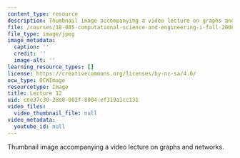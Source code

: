 ```yaml
---
content_type: resource
description: Thumbnail image accompanying a video lecture on graphs and networks.
file: /courses/18-085-computational-science-and-engineering-i-fall-2008/cee37c3028e8002f8004ef319a1cc131_12.jpg
file_type: image/jpeg
image_metadata:
  caption: ''
  credit: ''
  image-alt: ''
learning_resource_types: []
license: https://creativecommons.org/licenses/by-nc-sa/4.0/
ocw_type: OCWImage
resourcetype: Image
title: Lecture 12
uid: cee37c30-28e8-002f-8004-ef319a1cc131
video_files:
  video_thumbnail_file: null
video_metadata:
  youtube_id: null
---
```

Thumbnail image accompanying a video lecture on graphs and networks.